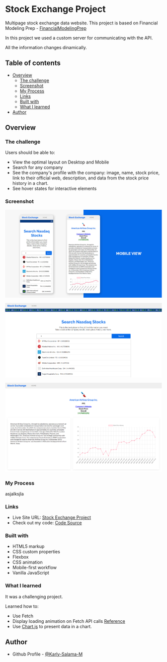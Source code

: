 # Stock Exchange Project

Multipage stock exchange data website. This project is based on Financial Modeling Prep - [FinancialModelingPrep](https://site.financialmodelingprep.com/)

In this project we used a custom server for communicating with the API.

All the information changes dinamically.

## Table of contents

- [Overview](#overview)
  - [The challenge](#the-challenge)
  - [Screenshot](#screenshot)
  - [My Process](#my-process)
  - [Links](#links)
  - [Built with](#built-with)
  - [What I learned](#what-i-learned)
- [Author](#author)

## Overview

### The challenge

Users should be able to:

- View the optimal layout on Desktop and Mobile
- Search for any company
- See the company's profile with the company:
     image, name, stock price, link to their official web, description, and data from the stock price history in a chart. 
- See hover states for interactive elements

### Screenshot

![](https://github.com/Karly-Salama-M/stock-exchange-project/blob/main/img/mobile_view.jpg)

![](https://github.com/Karly-Salama-M/stock-exchange-project/blob/main/img/home_desktop_view.png)

![](https://github.com/Karly-Salama-M/stock-exchange-project/blob/main/img/profile_desktop_view.png)



### My Process

asjalksjla

### Links

- Live Site URL: [Stock Exchange Project](https://pensive-newton-394f3d.netlify.app/)
- Check out my code: [Code Source](https://github.com/Karly-Salama-M/stock-exchange-project)

### Built with

- HTML5 markup
- CSS custom properties
- Flexbox
- CSS animation
- Mobile-first workflow
- Vanilla JavaScript

### What I learned

It was a challenging project. 

Learned how to: 
- Use Fetch
- Display loading animation on Fetch API calls [Reference](https://dev.to/vaishnavme/displaying-loading-animation-on-fetch-api-calls-1e5m)
- Use [Chart.js](https://www.chartjs.org/) to present data in a chart. 
 
## Author

- Github Profile - [@Karly-Salama-M](https://github.com/Karly-Salama-M)













